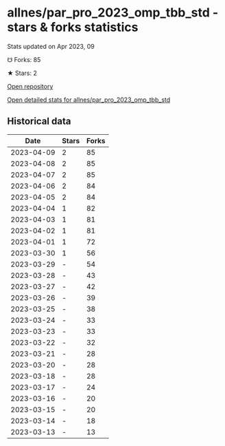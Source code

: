 # allnes/par_pro_2023_omp_tbb_std - stars & forks statistics

Stats updated on Apr 2023, 09

☋ Forks: 85

★ Stars: 2

[Open repository](https://github.com/allnes/par_pro_2023_omp_tbb_std)

[Open detailed stats for allnes/par_pro_2023_omp_tbb_std](https://reviewgithub.com/rep/allnes/par_pro_2023_omp_tbb_std)

## Historical data
| Date | Stars | Forks |
|------|-------|-------|
| 2023-04-09 | 2 | 85 | 
| 2023-04-08 | 2 | 85 | 
| 2023-04-07 | 2 | 85 | 
| 2023-04-06 | 2 | 84 | 
| 2023-04-05 | 2 | 84 | 
| 2023-04-04 | 1 | 82 | 
| 2023-04-03 | 1 | 81 | 
| 2023-04-02 | 1 | 81 | 
| 2023-04-01 | 1 | 72 | 
| 2023-03-30 | 1 | 56 | 
| 2023-03-29 | - | 54 | 
| 2023-03-28 | - | 43 | 
| 2023-03-27 | - | 42 | 
| 2023-03-26 | - | 39 | 
| 2023-03-25 | - | 38 | 
| 2023-03-24 | - | 33 | 
| 2023-03-23 | - | 33 | 
| 2023-03-22 | - | 32 | 
| 2023-03-21 | - | 28 | 
| 2023-03-20 | - | 28 | 
| 2023-03-18 | - | 28 | 
| 2023-03-17 | - | 24 | 
| 2023-03-16 | - | 20 | 
| 2023-03-15 | - | 20 | 
| 2023-03-14 | - | 18 | 
| 2023-03-13 | - | 13 | 

